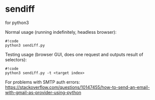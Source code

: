 # sendiff

for python3

Normal usage (running indefinitely, headless browser):

```
#!code
python3 sendiff.py
```

Testing usage (browser GUI, does one request and outputs result of selectors):

```
#!code
python3 sendiff.py -t <target index>
```

For problems with SMTP auth errors: https://stackoverflow.com/questions/10147455/how-to-send-an-email-with-gmail-as-provider-using-python